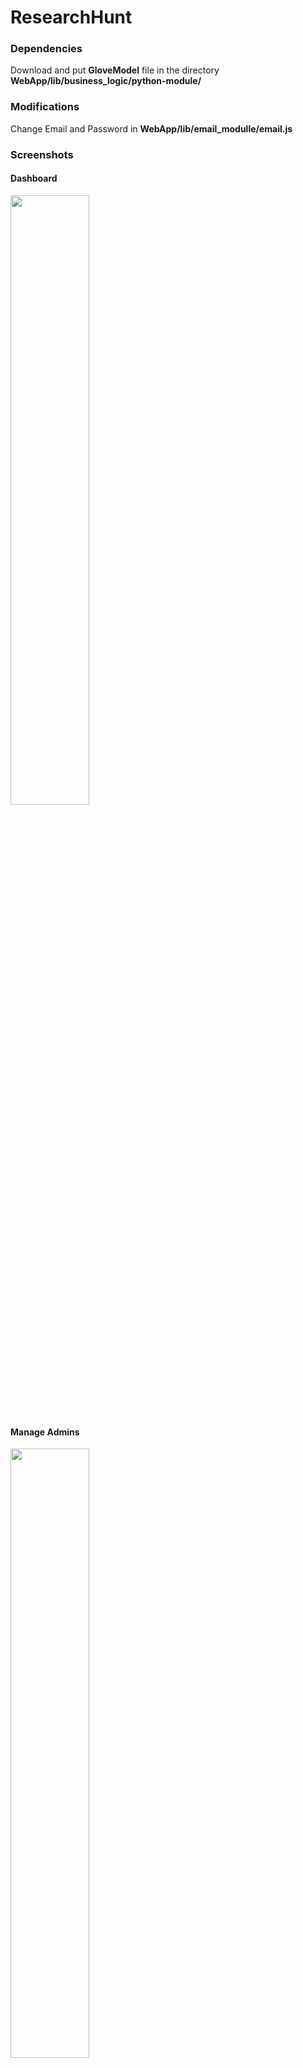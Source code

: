 # ResearchHunt

### Dependencies
Download and put **GloveModel** file in the directory **WebApp/lib/business_logic/python-module/**


### Modifications
Change Email and Password in **WebApp/lib/email_modulle/email.js**

### Screenshots

#### Dashboard
<img src="https://raw.githubusercontent.com/akashraj97/ResearchHunt/master/Dashboard.png" height="50%" width="50%">

#### Manage Admins
<img src="https://raw.githubusercontent.com/akashraj97/ResearchHunt/master/Admins.png" height="50%" width="50%">

#### Manage Keywords
<img src="https://raw.githubusercontent.com/akashraj97/ResearchHunt/master/Keywords.png" height="50%" width="50%">

#### SendUpdates 
<img src="https://raw.githubusercontent.com/akashraj97/ResearchHunt/master/SendUpdates.png" height="50%" width="50%">

#### Manage Students
<img src="https://raw.githubusercontent.com/akashraj97/ResearchHunt/master/Students.png" height="50%" width="50%">
